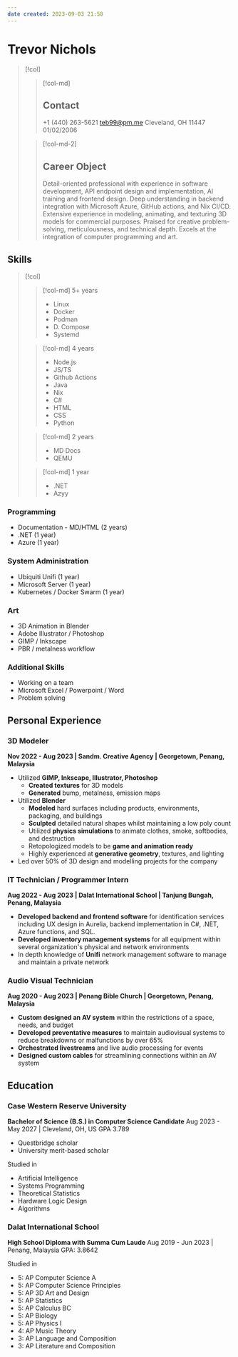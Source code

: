 ```yaml
---
date created: 2023-09-03 21:58
---
```


# Trevor Nichols

> [!col]
>
> > [!col-md]
> >
> > ## Contact
> >
> > +1 (440) 263-5621
> > <teb99@pm.me>
> > Cleveland, OH 11447
> > 01/02/2006
>
> > [!col-md-2]
> >
> > ## Career Object
> >
> > Detail-oriented professional with experience in software development, API endpoint design and implementation, AI training and frontend design. Deep understanding in backend integration with Microsoft Azure, GitHub actions, and Nix CI/CD. Extensive experience in modeling, animating, and texturing 3D models for commercial purposes. Praised for creative problem-solving, meticulousness, and technical depth. Excels at the integration of computer programming and art.

## Skills

> [!col]
>> [!col-md]
>> 5+ years
>> - Linux
>> - Docker
>> - Podman
>> - D. Compose
>> - Systemd
>
>> [!col-md]
>> 4 years
>> - Node.js
>> - JS/TS
>> - Github Actions
>> - Java
>> - Nix
>> - C#
>> - HTML
>> - CSS
>> - Python
>
>> [!col-md]
>> 2 years
>> - MD Docs
>> - QEMU
>
>> [!col-md]
>> 1 year
>> - .NET
>> - Azyy

### Programming

- Documentation - MD/HTML (2 years)
- .NET (1 year)
- Azure (1 year)

### System Administration

- Ubiquiti Unifi (1 year)
- Microsoft Server (1 year)
- Kubernetes / Docker Swarm (1 year)

### Art

- 3D Animation in Blender
- Adobe Illustrator / Photoshop
- GIMP / Inkscape
- PBR / metalness workflow

### Additional Skills

- Working on a team
- Microsoft Excel / Powerpoint / Word
- Problem solving

## Personal Experience

### 3D Modeler

**Nov 2022 - Aug 2023 | Sandm. Creative Agency | Georgetown, Penang, Malaysia**

- Utilized **GIMP, Inkscape, Illustrator, Photoshop**
	- **Created textures** for 3D models
	- **Generated** bump, metalness, emission maps
- Utilized **Blender**
	- **Modeled** hard surfaces including products, environments, packaging, and buildings
	- **Sculpted** detailed natural shapes whilst maintaining a low poly count
	- Utilized **physics simulations** to animate clothes, smoke, softbodies, and destruction
	- Retopologized models to be **game and animation ready**
	- Highly experienced at **generative geometry**, textures, and lighting
- Led over 50% of 3D design and modelling projects for the company

### IT Technician / Programmer Intern

**Aug 2022 - Aug 2023 | Dalat International School | Tanjung Bungah, Penang, Malaysia**

- **Developed backend and frontend software** for identification services including UX design in Aurelia, backend implementation in C#, .NET, Azure functions, and SQL.
- **Developed inventory management systems** for all equipment within several organization's physical and network environments
- In depth knowledge of **Unifi** network management software to manage and maintain a private network

### Audio Visual Technician

**Aug 2020 - Aug 2023 | Penang Bible Church | Georgetown, Penang, Malaysia**

- **Custom designed an AV system** within the restrictions of a space, needs, and budget
- **Developed preventative measures** to maintain audiovisual systems to reduce breakdowns or malfunctions by over 65%
- **Orchestrated livestreams** and live audio processing for events
- **Designed custom cables** for streamlining connections within an AV system

## Education

### Case Western Reserve University

**Bachelor of Science (B.S.) in Computer Science Candidate**
Aug 2023 - May 2027 |  Cleveland, OH, US
GPA 3.789
- Questbridge scholar
- University merit-based scholar

Studied in
- Artificial Intelligence
- Systems Programming
- Theoretical Statistics
- Hardware Logic Design
- Algorithms

### Dalat International School

**High School Diploma with Summa Cum Laude**
Aug 2019 - Jun 2023 |  Penang, Malaysia
GPA: 3.8642

Studied in
- 5: AP Computer Science A
- 5: AP Computer Science Principles
- 5: AP 3D Art and Design
- 5: AP Statistics
- 5: AP Calculus BC
- 5: AP Biology
- 5: AP Physics I
- 4: AP Music Theory
- 3: AP Language and Composition
- 3: AP Literature and Composition
